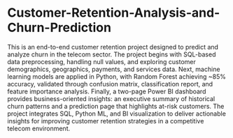 # Customer-Retention-Analysis-and-Churn-Prediction
This is an end-to-end customer retention project designed to predict and analyze churn in the telecom sector. The project begins with SQL-based data preprocessing, handling null values, and exploring customer demographics, geographics, payments, and services data. Next, machine learning models are applied in Python, with Random Forest achieving ~85% accuracy, validated through confusion matrix, classification report, and feature importance analysis. Finally, a two-page Power BI dashboard provides business-oriented insights: an executive summary of historical churn patterns and a prediction page that highlights at-risk customers. The project integrates SQL, Python ML, and BI visualization to deliver actionable insights for improving customer retention strategies in a competitive telecom environment.
